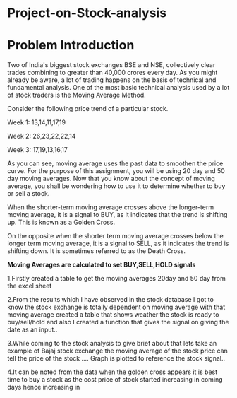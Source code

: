 # Project-on-Stock-analysis
# Problem Introduction
Two of India's biggest stock exchanges BSE and NSE, collectively clear trades combining to greater than 40,000 crores every day. As you might already be aware, a lot of trading happens on the basis of technical and fundamental analysis.
One of the most basic technical analysis used by a lot of stock traders is the Moving Average Method. 

Consider the following price trend of a particular stock.

Week 1: 13,14,11,17,19

Week 2: 26,23,22,22,14

Week 3: 17,19,13,16,17

As you can see, moving average uses the past data to smoothen the price curve. For the purpose of this assignment, you will be using 20 day and 50 day moving averages.
Now that you know about the concept of moving average, you shall be wondering how to use it to determine whether to buy or sell a stock.

When the shorter-term moving average crosses above the longer-term moving average, it is a signal to BUY, as it indicates that the trend is shifting up. This is known as a Golden Cross.

On the opposite when the shorter term moving average crosses below the longer term moving average, it is a signal to SELL, as it indicates the trend is shifting down. It is sometimes referred to as the Death Cross.


**Moving Averages are calculated to set BUY,SELL,HOLD signals**

1.Firstly created a table to get the moving averages 20day and 50
day from the excel sheet

2.From the results which I have observed in the stock database I
got to know the stock exchange is totally dependent on moving
average with that moving average created a table that shows
weather the stock is ready to buy/sell/hold and also I created a
function that gives the signal on giving the date as an input..

3.While coming to the stock analysis to give brief about that lets
take an example of Bajaj stock exchange the moving average of
the stock price can tell the price of the stock …. Graph is plotted
to reference the stock signal.. 

4.It can be noted from the data when the golden cross
appears it is best time to buy a stock as the cost price of
stock started increasing in coming days hence increasing in
